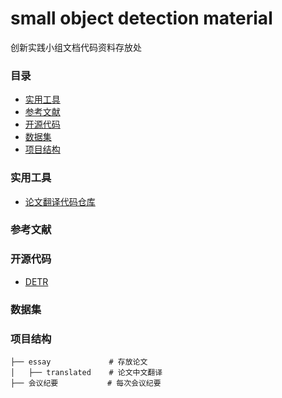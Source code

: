 # small object detection material
创新实践小组文档代码资料存放处

### 目录
- [实用工具](实用工具)
- [参考文献](参考文献)
- [开源代码](开源代码)
- [数据集](数据集)
- [项目结构](项目结构)

### 实用工具
- [论文翻译代码仓库](https://github.com/rhouselyn/essay-translator-by-gpt)

### 参考文献


### 开源代码
- [DETR](https://github.com/facebookresearch/detr)

### 数据集


### 项目结构
```
├── essay             # 存放论文
│   ├── translated    # 论文中文翻译
├── 会议纪要           # 每次会议纪要
```

